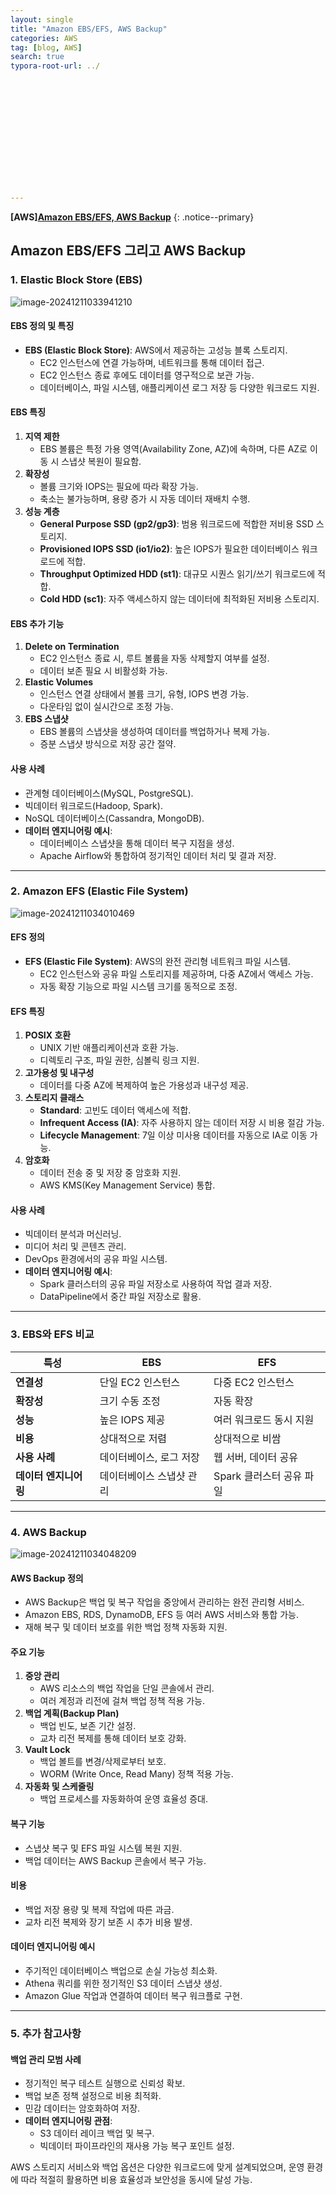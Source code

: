 ```yaml
---
layout: single
title: "Amazon EBS/EFS, AWS Backup"
categories: AWS
tag: [blog, AWS]
search: true
typora-root-url: ../














---
```




**[**AWS**]**[**Amazon EBS/EFS, AWS Backup**](https://park-chanyeong.github.io)
{: .notice--primary}





## Amazon EBS/EFS 그리고  AWS Backup

### 1. **Elastic Block Store (EBS)**

![image-20241211033941210](/images/2024-12-10-aws_efs/image-20241211033941210.png)

#### EBS 정의 및 특징
- **EBS (Elastic Block Store)**: AWS에서 제공하는 고성능 블록 스토리지.
  - EC2 인스턴스에 연결 가능하며, 네트워크를 통해 데이터 접근.
  - EC2 인스턴스 종료 후에도 데이터를 영구적으로 보관 가능.
  - 데이터베이스, 파일 시스템, 애플리케이션 로그 저장 등 다양한 워크로드 지원.

#### EBS 특징
1. **지역 제한**
   - EBS 볼륨은 특정 가용 영역(Availability Zone, AZ)에 속하며, 다른 AZ로 이동 시 스냅샷 복원이 필요함.
2. **확장성**
   - 볼륨 크기와 IOPS는 필요에 따라 확장 가능.
   - 축소는 불가능하며, 용량 증가 시 자동 데이터 재배치 수행.
3. **성능 계층**
   - **General Purpose SSD (gp2/gp3)**: 범용 워크로드에 적합한 저비용 SSD 스토리지.
   - **Provisioned IOPS SSD (io1/io2)**: 높은 IOPS가 필요한 데이터베이스 워크로드에 적합.
   - **Throughput Optimized HDD (st1)**: 대규모 시퀀스 읽기/쓰기 워크로드에 적합.
   - **Cold HDD (sc1)**: 자주 액세스하지 않는 데이터에 최적화된 저비용 스토리지.

#### EBS 추가 기능
1. **Delete on Termination**
   - EC2 인스턴스 종료 시, 루트 볼륨을 자동 삭제할지 여부를 설정.
   - 데이터 보존 필요 시 비활성화 가능.
2. **Elastic Volumes**
   - 인스턴스 연결 상태에서 볼륨 크기, 유형, IOPS 변경 가능.
   - 다운타임 없이 실시간으로 조정 가능.
3. **EBS 스냅샷**
   - EBS 볼륨의 스냅샷을 생성하여 데이터를 백업하거나 복제 가능.
   - 증분 스냅샷 방식으로 저장 공간 절약.

#### 사용 사례
- 관계형 데이터베이스(MySQL, PostgreSQL).
- 빅데이터 워크로드(Hadoop, Spark).
- NoSQL 데이터베이스(Cassandra, MongoDB).
- **데이터 엔지니어링 예시**:
  - 데이터베이스 스냅샷을 통해 데이터 복구 지점을 생성.
  - Apache Airflow와 통합하여 정기적인 데이터 처리 및 결과 저장.

---

### 2. **Amazon EFS (Elastic File System)**

![image-20241211034010469](/images/2024-12-10-aws_efs/image-20241211034010469.png)

#### EFS 정의
- **EFS (Elastic File System)**: AWS의 완전 관리형 네트워크 파일 시스템.
  - EC2 인스턴스와 공유 파일 스토리지를 제공하며, 다중 AZ에서 액세스 가능.
  - 자동 확장 기능으로 파일 시스템 크기를 동적으로 조정.

#### EFS 특징
1. **POSIX 호환**
   - UNIX 기반 애플리케이션과 호환 가능.
   - 디렉토리 구조, 파일 권한, 심볼릭 링크 지원.
2. **고가용성 및 내구성**
   - 데이터를 다중 AZ에 복제하여 높은 가용성과 내구성 제공.
3. **스토리지 클래스**
   - **Standard**: 고빈도 데이터 액세스에 적합.
   - **Infrequent Access (IA)**: 자주 사용하지 않는 데이터 저장 시 비용 절감 가능.
   - **Lifecycle Management**: 7일 이상 미사용 데이터를 자동으로 IA로 이동 가능.
4. **암호화**
   - 데이터 전송 중 및 저장 중 암호화 지원.
   - AWS KMS(Key Management Service) 통합.

#### 사용 사례
- 빅데이터 분석과 머신러닝.
- 미디어 처리 및 콘텐츠 관리.
- DevOps 환경에서의 공유 파일 시스템.
- **데이터 엔지니어링 예시**:
  - Spark 클러스터의 공유 파일 저장소로 사용하여 작업 결과 저장.
  - DataPipeline에서 중간 파일 저장소로 활용.

---

### 3. **EBS와 EFS 비교**
| 특성                  | EBS                      | EFS                      |
| --------------------- | ------------------------ | ------------------------ |
| **연결성**            | 단일 EC2 인스턴스        | 다중 EC2 인스턴스        |
| **확장성**            | 크기 수동 조정           | 자동 확장                |
| **성능**              | 높은 IOPS 제공           | 여러 워크로드 동시 지원  |
| **비용**              | 상대적으로 저렴          | 상대적으로 비쌈          |
| **사용 사례**         | 데이터베이스, 로그 저장  | 웹 서버, 데이터 공유     |
| **데이터 엔지니어링** | 데이터베이스 스냅샷 관리 | Spark 클러스터 공유 파일 |

---

### 4. **AWS Backup**

![image-20241211034048209](/images/2024-12-10-aws_efs/image-20241211034048209.png)

#### AWS Backup 정의
- AWS Backup은 백업 및 복구 작업을 중앙에서 관리하는 완전 관리형 서비스.
- Amazon EBS, RDS, DynamoDB, EFS 등 여러 AWS 서비스와 통합 가능.
- 재해 복구 및 데이터 보호를 위한 백업 정책 자동화 지원.

#### 주요 기능
1. **중앙 관리**
   - AWS 리소스의 백업 작업을 단일 콘솔에서 관리.
   - 여러 계정과 리전에 걸쳐 백업 정책 적용 가능.
2. **백업 계획(Backup Plan)**
   - 백업 빈도, 보존 기간 설정.
   - 교차 리전 복제를 통해 데이터 보호 강화.
3. **Vault Lock**
   - 백업 볼트를 변경/삭제로부터 보호.
   - WORM (Write Once, Read Many) 정책 적용 가능.
4. **자동화 및 스케줄링**
   - 백업 프로세스를 자동화하여 운영 효율성 증대.

#### 복구 기능
- 스냅샷 복구 및 EFS 파일 시스템 복원 지원.
- 백업 데이터는 AWS Backup 콘솔에서 복구 가능.

#### 비용
- 백업 저장 용량 및 복제 작업에 따른 과금.
- 교차 리전 복제와 장기 보존 시 추가 비용 발생.

#### **데이터 엔지니어링 예시**
- 주기적인 데이터베이스 백업으로 손실 가능성 최소화.
- Athena 쿼리를 위한 정기적인 S3 데이터 스냅샷 생성.
- Amazon Glue 작업과 연결하여 데이터 복구 워크플로 구현.

---

### 5. **추가 참고사항**
#### 백업 관리 모범 사례
- 정기적인 복구 테스트 실행으로 신뢰성 확보.
- 백업 보존 정책 설정으로 비용 최적화.
- 민감 데이터는 암호화하여 저장.
- **데이터 엔지니어링 관점**:
  - S3 데이터 레이크 백업 및 복구.
  - 빅데이터 파이프라인의 재사용 가능 복구 포인트 설정.

AWS 스토리지 서비스와 백업 옵션은 다양한 워크로드에 맞게 설계되었으며, 운영 환경에 따라 적절히 활용하면 비용 효율성과 보안성을 동시에 달성 가능.